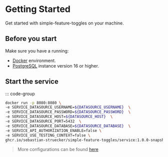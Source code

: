 # Getting Started <Badge type="warning" text="1.0.0-SNAPSHOT" />

Get started with simple-feature-toggles on your machine.

## Before you start

Make sure you have a running:
- [Docker](https://www.docker.com/) environment.
- [PostgreSQL](https://www.postgresql.org/) instance version 16 or higher.

## Start the service

::: code-group

```sh [docker]
docker run -p 8080:8080 \
-e SERVICE_DATASOURCE_USERNAME=${DATASOURCE_USERNAME}  \
-e SERVICE_DATASOURCE_PASSWORD=${DATASOURCE_PASSWORD}  \
-e SERVICE_DATASOURCE_HOST=${DATASOURCE_HOST}  \
-e SERVICE_DATASOURCE_PORT=5432  \
-e SERVICE_DATASOURCE_DATABASE=${DATASOURCE_DATABASE}  \
-e SERVICE_API_AUTHORIZATION_ENABLE=false \
-e SERVICE_USE_TESTING_CONTEXT=false \
ghcr.io/sebastian-struecker/simple-feature-toggles/service:1.0.0-snapshot
```

> More configurations can be found [here](/configuration-references)

